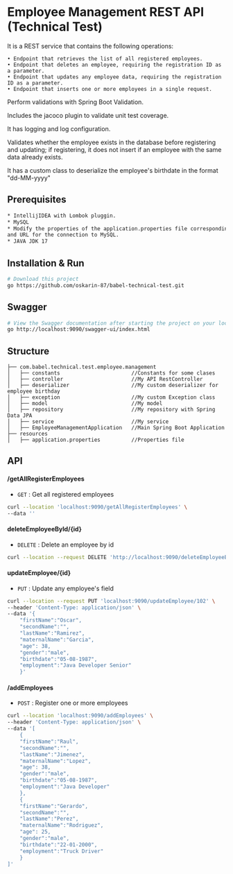 # Employee Management REST API (Technical Test)
It is a REST service that contains the following operations:

    • Endpoint that retrieves the list of all registered employees.
    • Endpoint that deletes an employee, requiring the registration ID as a parameter.
    • Endpoint that updates any employee data, requiring the registration ID as a parameter.
    • Endpoint that inserts one or more employees in a single request.

Perform validations with Spring Boot Validation.

Includes the jacoco plugin to validate unit test coverage.

It has logging and log configuration.

Validates whether the employee exists in the database before registering and updating; 
if registering, it does not insert if an employee with the same data already exists.

It has a custom class to deserialize the employee's birthdate in the format "dd-MM-yyyy"

## Prerequisites
```bash
* IntellijIDEA with Lombok pluggin.
* MySQL
* Modify the properties of the application.properties file corresponding to the user, password, 
and URL for the connection to MySQL.
* JAVA JDK 17
```

## Installation & Run
```bash
# Download this project
go https://github.com/oskarin-87/babel-technical-test.git
```

## Swagger
```bash
# View the Swagger documentation after starting the project on your local machine.
go http://localhost:9090/swagger-ui/index.html
```

## Structure
```
├── com.babel.technical.test.employee.management
│   ├── constants                       //Constants for some clases
│   ├── controller                      //My API RestController  
│   ├── deserializer                    //My custom deserializer for employee birthday
│   ├── exception                       //My custom Exception class
│   ├── model                           //My model
│   ├── repository                      //My repository with Spring Data JPA
│   ├── service                         //My service
│   ├── EmployeeManagementApplication   //Main Spring Boot Application
├── resources
│   ├── application.properties          //Properties file

```

## API

#### /getAllRegisterEmployees
* `GET` : Get all registered employees
```bash
curl --location 'localhost:9090/getAllRegisterEmployees' \
--data ''
```

#### deleteEmployeeById/{id}
* `DELETE` : Delete an employee by id
```bash
curl --location --request DELETE 'http://localhost:9090/deleteEmployeeById/{id}'
```

#### updateEmployee/{id}
* `PUT` : Update any employee's field 
```bash
curl --location --request PUT 'localhost:9090/updateEmployee/102' \
--header 'Content-Type: application/json' \
--data '{
    "firstName":"Oscar",
    "secondName":"",
    "lastName":"Ramirez",
    "maternalName":"Garcia",
    "age": 38,
    "gender":"male",
    "birthdate":"05-08-1987",
    "employment":"Java Developer Senior"
    }'
```

#### /addEmployees
* `POST` : Register one or more employees
```bash
curl --location 'localhost:9090/addEmployees' \
--header 'Content-Type: application/json' \
--data '[
    {
    "firstName":"Raul",
    "secondName":"",
    "lastName":"Jimenez",
    "maternalName":"Lopez",
    "age": 38,
    "gender":"male",
    "birthdate":"05-08-1987",
    "employment":"Java Developer"
    },
    {
    "firstName":"Gerardo",
    "secondName":"",
    "lastName":"Perez",
    "maternalName":"Rodriguez",
    "age": 25,
    "gender":"male",
    "birthdate":"22-01-2000",
    "employment":"Truck Driver"
    }
]'
```